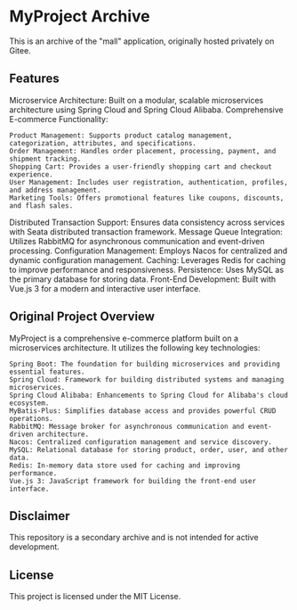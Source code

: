 # MyProject Archive

This is an archive of the "mall" application, originally hosted privately on Gitee.

## Features

Microservice Architecture: Built on a modular, scalable microservices architecture using Spring Cloud and Spring Cloud Alibaba.
Comprehensive E-commerce Functionality:

    Product Management: Supports product catalog management, categorization, attributes, and specifications.
    Order Management: Handles order placement, processing, payment, and shipment tracking.
    Shopping Cart: Provides a user-friendly shopping cart and checkout experience.
    User Management: Includes user registration, authentication, profiles, and address management.
    Marketing Tools: Offers promotional features like coupons, discounts, and flash sales.

Distributed Transaction Support: Ensures data consistency across services with Seata distributed transaction framework.
Message Queue Integration: Utilizes RabbitMQ for asynchronous communication and event-driven processing.
Configuration Management: Employs Nacos for centralized and dynamic configuration management.
Caching: Leverages Redis for caching to improve performance and responsiveness.
Persistence: Uses MySQL as the primary database for storing data.
Front-End Development: Built with Vue.js 3 for a modern and interactive user interface.

## Original Project Overview

MyProject is a comprehensive e-commerce platform built on a microservices architecture. It utilizes the following key technologies:

    Spring Boot: The foundation for building microservices and providing essential features.
    Spring Cloud: Framework for building distributed systems and managing microservices.
    Spring Cloud Alibaba: Enhancements to Spring Cloud for Alibaba's cloud ecosystem.
    MyBatis-Plus: Simplifies database access and provides powerful CRUD operations.
    RabbitMQ: Message broker for asynchronous communication and event-driven architecture.
    Nacos: Centralized configuration management and service discovery.
    MySQL: Relational database for storing product, order, user, and other data.
    Redis: In-memory data store used for caching and improving performance.
    Vue.js 3: JavaScript framework for building the front-end user interface.
    
## Disclaimer 

This repository is a secondary archive and is not intended for active development.

## License

This project is licensed under the MIT License.
